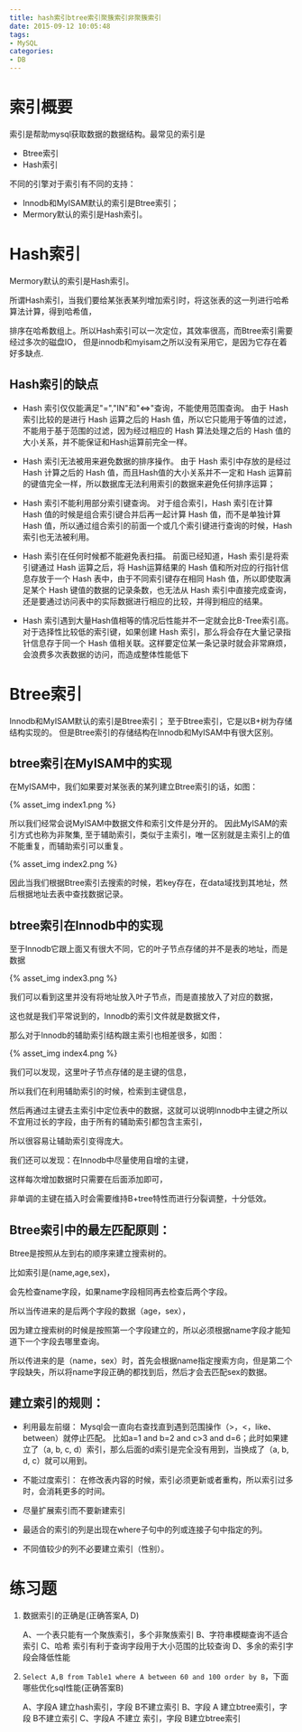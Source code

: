 ```yaml
---
title: hash索引btree索引聚簇索引非聚簇索引
date: 2015-09-12 10:05:48
tags:
- MySQL
categories:
- DB
---
```


# 索引概要

索引是帮助mysql获取数据的数据结构。最常见的索引是

- Btree索引
- Hash索引

不同的引擎对于索引有不同的支持：

- Innodb和MyISAM默认的索引是Btree索引；
- Mermory默认的索引是Hash索引。


# Hash索引

Mermory默认的索引是Hash索引。

所谓Hash索引，当我们要给某张表某列增加索引时，将这张表的这一列进行哈希算法计算，得到哈希值，

排序在哈希数组上。所以Hash索引可以一次定位，其效率很高，而Btree索引需要经过多次的磁盘IO，
但是innodb和myisam之所以没有采用它，是因为它存在着好多缺点.

## Hash索引的缺点

- Hash 索引仅仅能满足"=","IN"和"<=>"查询，不能使用范围查询。
由于 Hash 索引比较的是进行 Hash 运算之后的 Hash 值，所以它只能用于等值的过滤，不能用于基于范围的过滤，因为经过相应的 Hash 算法处理之后的 Hash 值的大小关系，并不能保证和Hash运算前完全一样。

- Hash 索引无法被用来避免数据的排序操作。
由于 Hash 索引中存放的是经过 Hash 计算之后的 Hash 值，而且Hash值的大小关系并不一定和 Hash 运算前的键值完全一样，所以数据库无法利用索引的数据来避免任何排序运算；

- Hash 索引不能利用部分索引键查询。
对于组合索引，Hash 索引在计算 Hash 值的时候是组合索引键合并后再一起计算 Hash 值，而不是单独计算 Hash 值，所以通过组合索引的前面一个或几个索引键进行查询的时候，Hash 索引也无法被利用。

- Hash 索引在任何时候都不能避免表扫描。
前面已经知道，Hash 索引是将索引键通过 Hash 运算之后，将 Hash运算结果的 Hash 值和所对应的行指针信息存放于一个 Hash 表中，由于不同索引键存在相同 Hash 值，所以即使取满足某个 Hash 键值的数据的记录条数，也无法从 Hash 索引中直接完成查询，还是要通过访问表中的实际数据进行相应的比较，并得到相应的结果。

- Hash 索引遇到大量Hash值相等的情况后性能并不一定就会比B-Tree索引高。
对于选择性比较低的索引键，如果创建 Hash 索引，那么将会存在大量记录指针信息存于同一个 Hash 值相关联。这样要定位某一条记录时就会非常麻烦，会浪费多次表数据的访问，而造成整体性能低下


# Btree索引

Innodb和MyISAM默认的索引是Btree索引；
至于Btree索引，它是以B+树为存储结构实现的。
但是Btree索引的存储结构在Innodb和MyISAM中有很大区别。


## btree索引在MyISAM中的实现

在MyISAM中，我们如果要对某张表的某列建立Btree索引的话，如图：

{% asset_img index1.png %}

所以我们经常会说MyISAM中数据文件和索引文件是分开的。
因此MyISAM的索引方式也称为非聚集, 
至于辅助索引，类似于主索引，唯一区别就是主索引上的值不能重复，而辅助索引可以重复。

{% asset_img index2.png %}

因此当我们根据Btree索引去搜索的时候，若key存在，在data域找到其地址，然后根据地址去表中查找数据记录。

## btree索引在Innodb中的实现

至于Innodb它跟上面又有很大不同，它的叶子节点存储的并不是表的地址，而是数据

{% asset_img index3.png %}

我们可以看到这里并没有将地址放入叶子节点，而是直接放入了对应的数据，

这也就是我们平常说到的，Innodb的索引文件就是数据文件，

那么对于Innodb的辅助索引结构跟主索引也相差很多，如图：

{% asset_img index4.png %}

我们可以发现，这里叶子节点存储的是主键的信息，

所以我们在利用辅助索引的时候，检索到主键信息，

然后再通过主键去主索引中定位表中的数据，这就可以说明Innodb中主键之所以不宜用过长的字段，由于所有的辅助索引都包含主索引，

所以很容易让辅助索引变得庞大。

我们还可以发现：在Innodb中尽量使用自增的主键，

这样每次增加数据时只需要在后面添加即可，

非单调的主键在插入时会需要维持B+tree特性而进行分裂调整，十分低效。


## Btree索引中的最左匹配原则：

Btree是按照从左到右的顺序来建立搜索树的。

比如索引是(name,age,sex)，

会先检查name字段，如果name字段相同再去检查后两个字段。

所以当传进来的是后两个字段的数据（age，sex），

因为建立搜索树的时候是按照第一个字段建立的，所以必须根据name字段才能知道下一个字段去哪里查询。

所以传进来的是（name，sex）时，首先会根据name指定搜索方向，但是第二个字段缺失，所以将name字段正确的都找到后，然后才会去匹配sex的数据。


## 建立索引的规则：

- 利用最左前缀：
Mysql会一直向右查找直到遇到范围操作（>，<，like、between）就停止匹配。
比如a=1 and b=2 and c>3 and d=6；此时如果建立了（a, b, c, d）索引，那么后面的d索引是完全没有用到，当换成了（a, b, d, c）就可以用到。

- 不能过度索引：
在修改表内容的时候，索引必须更新或者重构，所以索引过多时，会消耗更多的时间。

- 尽量扩展索引而不要新建索引
- 最适合的索引的列是出现在where子句中的列或连接子句中指定的列。

- 不同值较少的列不必要建立索引（性别）。


# 练习题


1. 数据索引的正确是(正确答案A, D)

    A、一个表只能有一个聚族索引，多个非聚族索引
    B、字符串模糊查询不适合索引
    C、哈希 索引有利于查询字段用于大小范围的比较查询
    D、多余的索引字段会降低性能

2. `Select A,B from Table1 where A between 60 and 100 order by B`，下面哪些优化sql性能(正确答案B)

    A、字段A 建立hash索引，字段 B不建立索引
    B、字段 A 建立btree索引，字段 B不建立索引
    C、字段A 不建立 索引，字段 B建立btree索引
